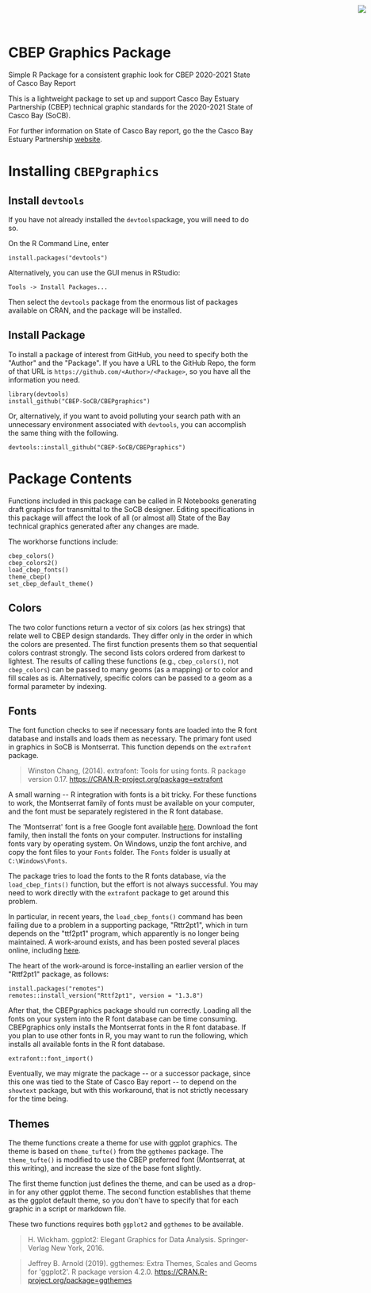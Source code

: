 # CBEP Graphics Package

<img
    src="https://www.cascobayestuary.org/wp-content/uploads/2014/04/logo_sm.jpg"
    style="position:absolute;top:10px;right:10px;" />

Simple R Package for a consistent graphic look for CBEP 2020-2021 State of Casco 
Bay Report

This is a lightweight package to set up and support Casco Bay Estuary Partnership
(CBEP) technical graphic standards for the 2020-2021 State of Casco Bay (SoCB).

For further information on State of Casco Bay report, go the the Casco Bay
Estuary Partnership [website]( https://cascobayestuary.org).

# Installing `CBEPgraphics`
## Install `devtools`
If you have not already installed the `devtools`package, 
you will need to do so.

On the R Command Line, enter

`install.packages("devtools")`

Alternatively, you can use the GUI menus in RStudio:

`Tools -> Install Packages... `

Then select the `devtools` package from  the enormous list 
of packages available on CRAN, and the package will be 
installed.

## Install Package

To install a package of interest from GitHub, you need 
to specify both the "Author" and the "Package".  If you 
have a URL to the GitHub Repo, the form of that URL is 
`https://github.com/<Author>/<Package>`, so you have all
the information you need.

```	
library(devtools)
install_github("CBEP-SoCB/CBEPgraphics")
```

Or, alternatively, if you want to avoid polluting your 
search path with an unnecessary environment associated
with `devtools`, you can accomplish the same thing with
the following.

```
devtools::install_github("CBEP-SoCB/CBEPgraphics")
```

# Package Contents
Functions included in this package can be called in R Notebooks
generating draft graphics for transmittal to the SoCB designer.
Editing specifications in this package will affect the look of
all (or almost all) State of the Bay technical graphics generated after any
changes are made.

The workhorse functions include:

    cbep_colors()
    cbep_colors2()
    load_cbep_fonts()
    theme_cbep()
    set_cbep_default_theme()
    
## Colors
The two color functions return a vector of six colors (as hex strings) that
relate well to CBEP design standards.  They differ only in the order in which
the colors are presented.  The first function presents them so that sequential
colors contrast strongly. The second lists colors ordered from darkest to
lightest.  The results of calling these functions (e.g., `cbep_colors()`, not
`cbep_colors`) can be passed to many geoms (as a mapping) or to color and
fill scales as is. Alternatively, specific colors can be passed to a geom as a 
formal parameter by indexing. 

## Fonts
The font function checks to see if necessary fonts are loaded into the R font
database and installs and loads them as necessary.  The primary font used in 
graphics in SoCB is Montserrat.  This function depends on the `extrafont` 
package.  

> Winston Chang, (2014). extrafont: Tools for using fonts. R package version 0.17.
> https://CRAN.R-project.org/package=extrafont

A small warning -- R integration with fonts is a bit tricky. For these functions
to work, the Montserrat family of fonts must be available on your computer, and
the font must be separately registered in the R font database. 

The 'Montserrat' font is a free Google font available 
[here](https://fonts.google.com/specimen/Montserrat).  Download the font family,
then install the fonts on your computer.  Instructions for installing fonts vary
by operating system.  On Windows, unzip the font archive, and copy the font
files to your `Fonts` folder.  The `Fonts` folder is usually at
`C:\Windows\Fonts`.

The package tries to load the fonts to the R fonts database, via the 
`load_cbep_fints()` function, but the effort is not always 
successful.  You may need to work directly with the `extrafont` package to get
around this problem.

In particular, in recent years, the `load_cbep_fonts()` command has been failing
due to a problem in a supporting package, "Rttr2pt1", which in turn depends on
the "ttf2pt1" program, which apparently is no longer being maintained. A 
work-around exists, and has been posted several places online, including 
[here](https://stackoverflow.com/questions/61204259/how-can-i-resolve-the-no-font-name-issue-when-importing-fonts-into-r-using-ext/66532692#66532692).  

The heart of the work-around is force-installing an earlier version of the
"Rttf2pt1" package, as follows:

```
install.packages("remotes")
remotes::install_version("Rttf2pt1", version = "1.3.8")
```

After that, the CBEPgraphics package should run correctly. Loading all the fonts
on your system into the R font database can be time consuming. CBEPgraphics only
installs the Montserrat fonts in the R font database.  If you plan
to use other fonts in R, you may want to run the following, which installs all
available fonts in the R font database.

```
extrafont::font_import()
```

Eventually, we may migrate the package -- or a successor package, since this one
was tied to the State of Casco Bay report -- to depend on the `showtext`
package, but with this workaround, that is not strictly necessary for the time
being.

## Themes
The theme functions create a theme for use with ggplot graphics.  The theme is
based on `theme_tufte()` from the `ggthemes` package.  The `theme_tufte()` is
modified to use the CBEP preferred font (Montserrat, at this writing), and
increase the size of the base font slightly.

The first theme function just defines the theme, and can be used as a drop-in
for any other ggplot theme.  The second function establishes that theme as the
ggplot default theme, so you don't have to specify that for each graphic in a
script or markdown file.

These two functions requires both `ggplot2` and `ggthemes` to be available.

> H. Wickham. ggplot2: Elegant Graphics for Data Analysis.
> Springer-Verlag New York, 2016.

>  Jeffrey B. Arnold (2019). ggthemes: Extra Themes, Scales and Geoms for
>  'ggplot2'. R package version 4.2.0.
>  https://CRAN.R-project.org/package=ggthemes


